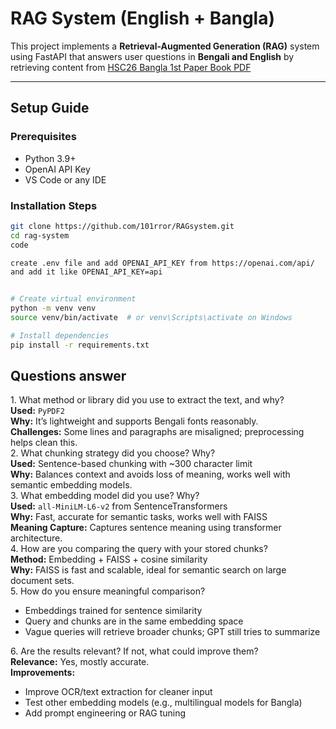 # RAG System (English + Bangla)

<p>
  This project implements a <strong>Retrieval-Augmented Generation (RAG)</strong> system using FastAPI that answers user questions in <strong>Bengali and English</strong> by retrieving content from <a href="https://drive.google.com/file/d/19h7t3xVNBS5KR9o2sLMh3i2uaje7ww7n/view?usp=drive_link" target="_blank">HSC26 Bangla 1st Paper Book PDF</a>
</p>


---

## Setup Guide

### Prerequisites
- Python 3.9+
- OpenAI API Key
- VS Code or any IDE

### Installation Steps

```bash
git clone https://github.com/101rror/RAGsystem.git
cd rag-system
code

create .env file and add OPENAI_API_KEY from https://openai.com/api/
and add it like OPENAI_API_KEY=api


# Create virtual environment
python -m venv venv
source venv/bin/activate  # or venv\Scripts\activate on Windows

# Install dependencies
pip install -r requirements.txt
```


## Questions answer

<div class="question">1. What method or library did you use to extract the text, and why?</div>
  <div class="answer">
    <strong>Used:</strong> <code>PyPDF2</code><br>
    <strong>Why:</strong> It’s lightweight and supports Bengali fonts reasonably.<br>
    <strong>Challenges:</strong> Some lines and paragraphs are misaligned; preprocessing helps clean this.
  </div>

  <div class="question">2. What chunking strategy did you choose? Why?</div>
  <div class="answer">
    <strong>Used:</strong> Sentence-based chunking with ~300 character limit<br>
    <strong>Why:</strong> Balances context and avoids loss of meaning, works well with semantic embedding models.
  </div>

  <div class="question">3. What embedding model did you use? Why?</div>
  <div class="answer">
    <strong>Used:</strong> <code>all-MiniLM-L6-v2</code> from SentenceTransformers<br>
    <strong>Why:</strong> Fast, accurate for semantic tasks, works well with FAISS<br>
    <strong>Meaning Capture:</strong> Captures sentence meaning using transformer architecture.
  </div>

  <div class="question">4. How are you comparing the query with your stored chunks?</div>
  <div class="answer">
    <strong>Method:</strong> Embedding + FAISS + cosine similarity<br>
    <strong>Why:</strong> FAISS is fast and scalable, ideal for semantic search on large document sets.
  </div>

  <div class="question">5. How do you ensure meaningful comparison?</div>
  <div class="answer">
    <ul>
      <li>Embeddings trained for sentence similarity</li>
      <li>Query and chunks are in the same embedding space</li>
      <li>Vague queries will retrieve broader chunks; GPT still tries to summarize</li>
    </ul>
  </div>

  <div class="question">6. Are the results relevant? If not, what could improve them?</div>
  <div class="answer">
    <strong>Relevance:</strong> Yes, mostly accurate.<br>
    <strong>Improvements:</strong>
    <ul>
      <li>Improve OCR/text extraction for cleaner input</li>
      <li>Test other embedding models (e.g., multilingual models for Bangla)</li>
      <li>Add prompt engineering or RAG tuning</li>
    </ul>
  </div>
